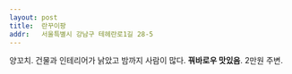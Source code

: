 ```yaml
---
layout: post
title:  란꾸이팡
addr:   서울특별시 강남구 테헤란로1길 28-5
---
```

양꼬치. 건물과 인테리어가 낡았고 밤까지 사람이 많다. **꿔바로우 맛있음**. 2만원 주변.
